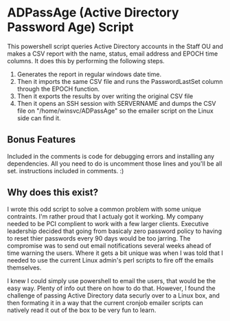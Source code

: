 # ADPassAge (Active Directory Password Age) Script
This powershell script queries Active Directory accounts in the Staff OU and makes a CSV report with the name, status, email address and EPOCH time columns.
It does this by performing the following steps.
1. Generates the report in regular windows date time. 
2. Then it imports the same CSV file and runs the PasswordLastSet column through the EPOCH function.
3. Then it exports the results by over writing the original CSV file
4. Then it opens an SSH session with SERVERNAME and dumps the CSV file on "/home/winsvc/ADPassAge" so the emailer script on the Linux side can find it.

## Bonus Features
Included in the comments is code for debugging errors and installing any dependencies. All you need to do is uncomment those lines and you'll be all set. instructions included in comments. :)

## Why does this exist?
I wrote this odd script to solve a common problem with some unique contraints. I'm rather proud that I actualy got it working. My company needed to be PCI complient to work with a few larger clients. Executive leadership decided that going from basicaly zero password policy to having to reset thier passwords every 90 days would be too jarring. The compromise was to send out email notifications several weeks ahead of time warning the users. Where it gets a bit unique was when I was told that I needed to use the current Linux admin's perl scripts to fire off the emails themselves.

I knew I could simply use powershell to email the users, that would be the easy way. Plenty of info out there on how to do that. However, I found the challenge of passing Active Directory data securly over to a Linux box, and then formating it in a way that the current cronjob emailer scripts can natively read it out of the box to be very fun to learn.
